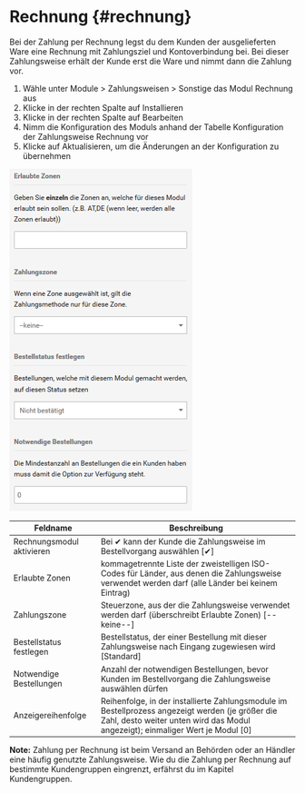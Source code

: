 # Rechnung {#rechnung}

Bei der Zahlung per Rechnung legst du dem Kunden der ausgelieferten Ware eine Rechnung mit Zahlungsziel und Kontoverbindung bei. Bei dieser Zahlungsweise erhält der Kunde erst die Ware und nimmt dann die Zahlung vor.

1.  Wähle unter Module \> Zahlungsweisen \> Sonstige das Modul Rechnung aus
2.  Klicke in der rechten Spalte auf Installieren
3.  Klicke in der rechten Spalte auf Bearbeiten
4.  Nimm die Konfiguration des Moduls anhand der Tabelle Konfiguration der Zahlungsweise Rechnung vor
5.  Klicke auf Aktualisieren, um die Änderungen an der Konfiguration zu übernehmen

![](Bilder/Abb066_KonfigurationsmaskeRechnung.png "Konfigurationsmaske Rechnung")

|Feldname|Beschreibung|
|--------|------------|
|Rechnungsmodul aktivieren|Bei ✔ kann der Kunde die Zahlungsweise im Bestellvorgang auswählen \[✔\]|
|Erlaubte Zonen|kommagetrennte Liste der zweistelligen ISO-Codes für Länder, aus denen die Zahlungsweise verwendet werden darf \(alle Länder bei keinem Eintrag\)|
|Zahlungszone|Steuerzone, aus der die Zahlungsweise verwendet werden darf \(überschreibt Erlaubte Zonen\) \[--keine--\]|
|Bestellstatus festlegen|Bestellstatus, der einer Bestellung mit dieser Zahlungsweise nach Eingang zugewiesen wird \[Standard\]|
|Notwendige Bestellungen|Anzahl der notwendigen Bestellungen, bevor Kunden im Bestellvorgang die Zahlungsweise auswählen dürfen|
|Anzeigereihenfolge|Reihenfolge, in der installierte Zahlungsmodule im Bestellprozess angezeigt werden \(je größer die Zahl, desto weiter unten wird das Modul angezeigt\); einmaliger Wert je Modul \[0\]|

**Note:** Zahlung per Rechnung ist beim Versand an Behörden oder an Händler eine häufig genutzte Zahlungsweise. Wie du die Zahlung per Rechnung auf bestimmte Kundengruppen eingrenzt, erfährst du im Kapitel Kundengruppen.



